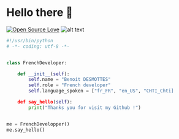 # Hello there 👋

[![Open Source Love](https://badges.frapsoft.com/os/v1/open-source-150x25.png?v=103)](https://github.com/ellerbrock/open-source-badges/)
![alt text](https://img.shields.io/badge/Linux_Mint-87CF3E?style=for-the-badge&logo=linux-mint&logoColor=white)



```python
#!/usr/bin/python
# -*- coding: utf-8 -*-


class FrenchDeveloper:

    def __init__(self):
        self.name = "Benoit DESMOTTES"
        self.role = "French developer"
        self.language_spoken = ["fr_FR", "en_US", "CHTI_Chti]

    def say_hello(self):
        print("Thanks you for visit my Github !")


me = FrenchDevelopper()
me.say_hello()
```
